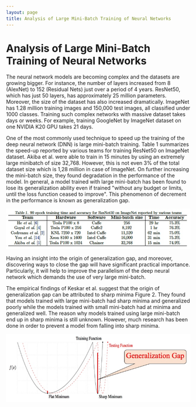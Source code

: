 ```yaml
---
layout: page
title: Analysis of Large Mini-Batch Training of Neural Networks
---
```


# Analysis of Large Mini-Batch Training of Neural Networks

The neural network models are becoming complex and the datasets are growing
bigger. For instance, the number of layers increased from 8
(AlexNet) to 152 (Residual Nets) just over a period of 4
years. ResNet50, which has just 50 layers, has approximately
25 million parameters. Moreover, the size of the dataset has also increased
dramatically. ImageNet has 1.28 million training images and
150,000 test images, all classified under 1000 classes. Training such complex
networks with massive dataset takes days or weeks. For example, training
GoogleNet by ImageNet dataset on one
NVIDIA K20 GPU takes 21 days.

One of the most commonly used technique to speed up the training of the deep
neural network (DNN) is large mini-batch training. Table 1 summarizes the
speed-up reported by various teams for training ResNet50 on
ImageNet dataset. Akiba et al. were able to train in 15
minutes by using an extremely large minibatch of size 32,768. However, this is
not even 3% of the total dataset size which is 1,28 million in case of
ImageNet. On further increasing the mini-batch size, they
found degradation in the performance of the model. In general, a model trained
with large mini-batch has been found to lose its generalization ability even
if trained "without any budget or limits, until the loss function ceased to
improve". This phenomenon of decrement in the performance is known as
generalization gap.

![ictish_table1.png](../img/ictish_table1.png)

Having an insight into the origin of generalization gap, and moreover,
discovering ways to close the gap will have significant practical importance.
Particularly, it will help to improve the parallelism of the deep neural
network which demands the use of very large mini-batch.

The empirical findings of Keskar et al. suggest that the origin of
generalization gap can be attributed to sharp minima Figure 2. They found that
models trained with large mini-batch had sharp minima and generalized poorly
while the models trained with small mini-batch had at minima and generalized
well. The reason why models trained using large mini-batch end up in sharp
minima is still unknown. However, much research has been done in order to
prevent a model from falling into sharp minima.

![ictish_fig2.png](../img/ictish_fig2.png)

